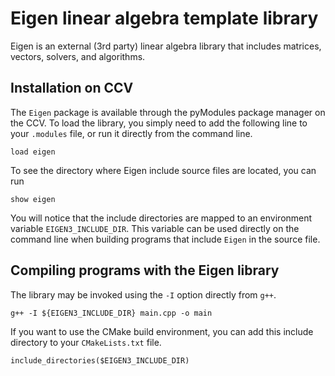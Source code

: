 # Eigen linear algebra template library

Eigen is an external (3rd party) linear algebra library that includes matrices, vectors, solvers, and algorithms.

## Installation on CCV
The `Eigen` package is available through the pyModules package manager on the CCV.  To load the library, you simply need to add the following line to your `.modules` file, or run it directly from the command line.

```
load eigen
```

To see the directory where Eigen include source files are located, you can run

```
show eigen
```

You will notice that the include directories are mapped to an environment variable `EIGEN3_INCLUDE_DIR`.  This variable can be used directly on the command line when building programs that include `Eigen` in the source file.

## Compiling programs with the Eigen library

The library may be invoked using the `-I` option directly from `g++`.

```
g++ -I ${EIGEN3_INCLUDE_DIR} main.cpp -o main
```

If you want to use the CMake build environment, you can add this include directory to your `CMakeLists.txt` file.

```
include_directories($EIGEN3_INCLUDE_DIR)
```

